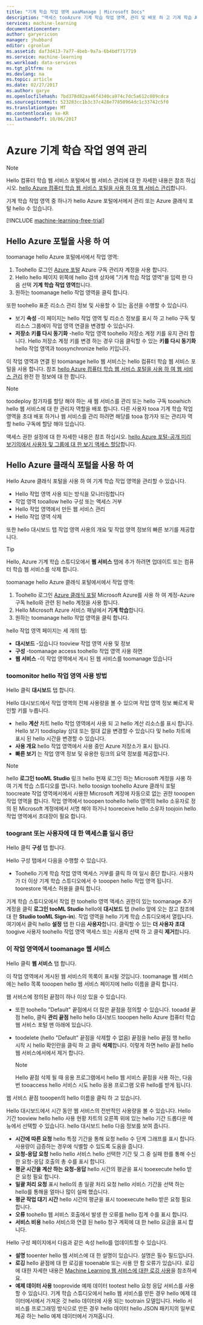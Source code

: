 ```yaml
---
title: "기계 학습 작업 영역 aaaManage | Microsoft Docs"
description: "액세스 tooAzure 기계 학습 작업 영역, 관리 및 배포 하 고 기계 학습 API 웹 서비스 관리"
services: machine-learning
documentationcenter: 
author: garyericson
manager: jhubbard
editor: cgronlun
ms.assetid: daf3d413-7a77-4beb-9a7a-6b4bdf717719
ms.service: machine-learning
ms.workload: data-services
ms.tgt_pltfrm: na
ms.devlang: na
ms.topic: article
ms.date: 02/27/2017
ms.author: garye
ms.openlocfilehash: 7bd378d82aa46f4340ca974c7dc5a612c089cdca
ms.sourcegitcommit: 523283cc1b3c37c428e77850964dc1c33742c5f0
ms.translationtype: MT
ms.contentlocale: ko-KR
ms.lasthandoff: 10/06/2017
---
```

# <a name="manage-an-azure-machine-learning-workspace"></a>Azure 기계 학습 작업 영역 관리

> [!NOTE]
> Hello 컴퓨터 학습 웹 서비스 포털에서 웹 서비스 관리에 대 한 자세한 내용은 참조 하십시오. [hello Azure 컴퓨터 학습 웹 서비스 포털을 사용 하 여 웹 서비스 관리](machine-learning-manage-new-webservice.md)합니다.
> 
> 

기계 학습 작업 영역 중 하나가 hello Azure 포털에서에서 관리 또는 Azure 클래식 포털 hello 수 있습니다.

[!INCLUDE [machine-learning-free-trial](../../includes/machine-learning-free-trial.md)]

## <a name="use-hello-azure-portal"></a>Hello Azure 포털을 사용 하 여

toomanage hello Azure 포털에서에서 작업 영역:

1. Toohello 로그인 [Azure 포털](https://portal.azure.com/) Azure 구독 관리자 계정을 사용 합니다.
2. Hello hello 페이지 위쪽에 hello 검색 상자에 "기계 학습 작업 영역"을 입력 한 다음 선택 **기계 학습 작업 영역**합니다.
3. 원하는 toomanage hello 작업 영역을 클릭 합니다.

또한 toohello 표준 리소스 관리 정보 및 사용할 수 있는 옵션을 수행할 수 있습니다.

- 보기 **속성** -이 페이지는 hello 작업 영역 및 리소스 정보를 표시 하 고 hello 구독 및 리소스 그룹에이 작업 영역 연결을 변경할 수 있습니다.
- **저장소 키를 다시 동기화** -hello 작업 영역 toohello 저장소 계정 키를 유지 관리 합니다. Hello 저장소 계정 키를 변경 하는 경우 다음 클릭할 수 있는 **키를 다시 동기화** hello 작업 영역과 toosynchronize hello 키입니다.

이 작업 영역과 연결 된 toomanage hello 웹 서비스는 hello 컴퓨터 학습 웹 서비스 포털을 사용 합니다. 참조 [hello Azure 컴퓨터 학습 웹 서비스 포털을 사용 하 여 웹 서비스 관리](machine-learning-manage-new-webservice.md) 완전 한 정보에 대 한 합니다.

> [!NOTE]
> toodeploy 참가자를 할당 해야 하는 새 웹 서비스를 관리 또는 hello 구독 toowhich hello 웹 서비스에 대 한 관리자 역할을 배포 합니다. 다른 사용자 tooa 기계 학습 작업 영역을 초대 배포 하거나 웹 서비스를 관리 하려면 해당를 tooa 참가자 또는 관리자 역할 hello 구독에 할당 해야 있습니다. 
> 
>액세스 권한 설정에 대 한 자세한 내용은 참조 하십시오. [hello Azure 포털-공개 미리 보기의에서 사용자 및 그룹에 대 한 보기 액세스 할당](../active-directory/role-based-access-control-manage-assignments.md)합니다.

## <a name="use-hello-azure-classic-portal"></a>Hello Azure 클래식 포털을 사용 하 여

Hello Azure 클래식 포털을 사용 하 여 기계 학습 작업 영역을 관리할 수 있습니다.

* Hello 작업 영역 사용 되는 방식을 모니터링합니다
* 작업 영역 tooallow hello 구성 또는 액세스 거부
* Hello 작업 영역에서 만든 웹 서비스 관리
* Hello 작업 영역 삭제

또한 hello 대시보드 탭 작업 영역 사용의 개요 및 작업 영역 정보의 빠른 보기를 제공합니다.  

> [!TIP]
> Hello, Azure 기계 학습 스튜디오에서 **웹 서비스** 탭에 추가 하려면 업데이트 또는 컴퓨터 학습 웹 서비스를 삭제 합니다.
> 
> 

toomanage hello Azure 클래식 포털에서에서 작업 영역:

1. Toohello 로그인 [Azure 클래식 포털](https://manage.windowsazure.com/) Microsoft Azure를 사용 하 여 계정-Azure 구독 hello와 관련 된 hello 계정을 사용 합니다.
2. Hello Microsoft Azure 서비스 패널에서 **기계 학습**합니다.
3. 원하는 toomanage hello 작업 영역을 클릭 합니다.

hello 작업 영역 페이지는 세 개의 탭:

* **대시보드** -있습니다 tooview 작업 영역 사용 및 정보
* **구성** -toomanage access toohello 작업 영역 사용 하면
* **웹 서비스** -이 작업 영역에서 게시 된 웹 서비스를 toomanage 있습니다

### <a name="toomonitor-how-hello-workspace-is-being-used"></a>toomonitor hello 작업 영역 사용 방법
Hello 클릭 **대시보드** 탭 합니다.

Hello 대시보드에서 작업 영역의 전체 사용량을 볼 수 있으며 작업 영역 정보 빠르게 확인할 키를 누릅니다.

* hello **계산** 차트 hello 작업 영역에서 사용 되 고 hello 계산 리소스를 표시 합니다. Hello 보기 toodisplay 상대 또는 절대 값을 변경할 수 있습니다 및 hello 차트에 표시 된 hello 시간을 변경할 수 있습니다.
* **사용 개요** hello 작업 영역에서 사용 중인 Azure 저장소가 표시 됩니다.
* **빠른 보기** 는 작업 영역 정보 및 유용한 링크의 요약 정보를 제공합니다.

> [!NOTE]
> hello **로그인 tooML Studio** 링크 hello 현재 로그인 하는 Microsoft 계정을 사용 하 여 기계 학습 스튜디오를 엽니다. hello toosign toohello Azure 클래식 포털 toocreate 작업 영역에서에서 사용한 Microsoft 계정에 자동으로 없는 권한 tooopen 작업 영역을 합니다. 작업 영역에서 tooopen toohello hello 영역의 hello 소유자로 정의 된 Microsoft 계정에에서 서명 해야 하거나 tooreceive hello 소유자 toojoin hello 작업 영역에서 초대장이 필요 합니다.
> 
> 

### <a name="toogrant-or-suspend-access-for-users"></a>toogrant 또는 사용자에 대 한 액세스를 일시 중단
Hello 클릭 **구성** 탭 합니다.

Hello 구성 탭에서 다음을 수행할 수 있습니다.

* Toohello 기계 학습 작업 영역 액세스 거부를 클릭 하 여 일시 중단 합니다. 사용자가 더 이상 기계 학습 스튜디오에서 수 tooopen hello 작업 영역 됩니다. toorestore 액세스 허용을 클릭 합니다.

기계 학습 스튜디오에서 작업 한 toohello 영역 액세스 권한이 있는 toomanage 추가 계정을 클릭 **로그인 tooML Studio** hello에 **대시보드** 탭 (hello 앞에 오는 참고 참조에 대 한  **Studio tooML Sign-in**). 작업 영역을 hello 기계 학습 스튜디오에서 열립니다. 여기에서 클릭 hello **설정** 탭 한 다음 **사용자**합니다. 클릭할 수 있는 **더 사용자 초대** toogive 사용자 toohello 작업 영역 액세스 또는 사용자 선택 하 고 클릭 **제거**합니다.

### <a name="toomanage-web-services-in-this-workspace"></a>이 작업 영역에서 toomanage 웹 서비스
Hello 클릭 **웹 서비스** 탭 합니다.

이 작업 영역에서 게시된 웹 서비스의 목록이 표시될 것입니다.
toomanage 웹 서비스에는 hello 목록 tooopen hello 웹 서비스 페이지에 hello 이름을 클릭 합니다.

웹 서비스에 정의된 끝점이 하나 이상 있을 수 있습니다.

* 또한 toohello "Default" 끝점에서 더 많은 끝점을 정의할 수 있습니다. tooadd 끝점 hello, 클릭 **관리 끝점** hello hello 대시보드 tooopen hello Azure 컴퓨터 학습 웹 서비스 포털 맨 아래에 있습니다.
* toodelete (hello "Default" 끝점을 삭제할 수 없음) 끝점을 hello 끝점 행 hello 시작 시 hello 확인란을 클릭 하 고 클릭 **삭제**합니다. 이렇게 하면 hello 끝점 hello 웹 서비스에서에서 제거 합니다.
  
  > [!NOTE]
  > Hello 끝점 삭제 될 때 응용 프로그램에서 hello 웹 서비스 끝점을 사용 하는, 다음 번 tooaccess hello 서비스 시도 hello 응용 프로그램 오류 hello를 받게 됩니다.
  > 
  > 

웹 서비스 끝점 tooopen의 hello 이름을 클릭 하 고 있습니다. 

Hello 대시보드에서 시간 동안 웹 서비스의 전반적인 사용량을 볼 수 있습니다. Hello 기간 tooview hello hello 사용 현황 차트의 오른쪽 위에 있는 hello 기간 드롭다운 메뉴에서 선택할 수 있습니다. hello 대시보드 hello 다음 정보를 보여 줍니다.

* **시간에 따른 요청** hello 특정 기간을 통해 요청 hello 수 단계 그래프를 표시 합니다. 사용량이 급증하는 경우에 식별할 수 있도록 도움을 줍니다.
* **요청-응답 요청** hello hello 서비스 hello 선택한 기간 및 그 중 실패 한를 통해 수신한 요청-응답 호출의 총 수를 표시 합니다.
* **평균 시간을 계산 하는 요청-응답** hello 시간의 평균을 표시 tooexecute hello 받은 요청 필요 합니다.
* **일괄 처리 요청** 표시 hello의 총 일괄 처리 요청 hello 서비스 기간을 선택 하는 hello를 통해을 얼마나 많이 실패 했습니다.
* **평균 작업 대기 시간** hello 시간의 평균을 표시 tooexecute hello 받은 요청 필요 합니다.
* **오류** toohello 웹 서비스 호출에서 발생 한 오류를 hello 집계 수를 표시 합니다.
* **서비스 비용** hello 서비스와 연결 된 hello 청구 계획에 대 한 hello 요금을 표시 합니다.

Hello 구성 페이지에서 다음과 같은 속성 hello를 업데이트할 수 있습니다.

* **설명** tooenter hello 웹 서비스에 대 한 설명이 있습니다. 설명은 필수 필드입니다.
* **로깅** hello 끝점에 대 한 로깅을 tooenable 또는 사용 안 함 오류가 있습니다. 로깅에 대한 자세한 내용은 [Machine Learning 웹 서비스에 대한 로깅 사용](machine-learning-web-services-logging.md)을 참조하세요.
* **예제 데이터 사용** tooprovide 예제 데이터 tootest hello 요청 응답 서비스를 사용할 수 있습니다. 기계 학습 스튜디오에서 hello 웹 서비스를 만든 경우 hello 예제 데이터에서에서 가져온 것 hello 데이터에 사용 되는 tootrain 모델입니다. Hello 서비스를 프로그래밍 방식으로 만든 경우 hello 데이터 hello JSON 패키지의 일부로 제공 하는 hello 예제 데이터에서 가져옵니다.

